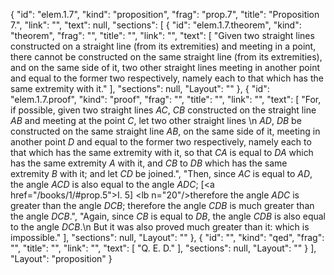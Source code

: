 {
  "id": "elem.1.7",
  "kind": "proposition",
  "frag": "prop.7",
  "title": "Proposition 7.",
  "link": "",
  "text": null,
  "sections": [
    {
      "id": "elem.1.7.theorem",
      "kind": "theorem",
      "frag": "",
      "title": "",
      "link": "",
      "text": [
        "Given two straight lines constructed on a straight line (from its extremities) and meeting in a point, there cannot be constructed on the same straight line (from its extremities), and on the same side of it, two other straight lines meeting in another point and equal to the former two respectively, namely each to that which has the same extremity with it."
      ],
      "sections": null,
      "Layout": ""
    },
    {
      "id": "elem.1.7.proof",
      "kind": "proof",
      "frag": "",
      "title": "",
      "link": "",
      "text": [
        "For, if possible, given two straight lines <var>AC</var>, <var>CB</var> constructed on the straight line <var>AB</var> and meeting at the point <var>C</var>, let two other straight lines \n        <var>AD</var>, <var>DB</var> be constructed on the same straight line <var>AB</var>, on the same side of it, meeting in another point <var>D</var> and equal to the former two respectively, namely each to that which has the same extremity with it, so that <var>CA</var> is equal to <var>DA</var> which has the same extremity <var>A</var> with it, and <var>CB</var> to <var>DB</var> which has the same extremity <var>B</var> with it; and let <var>CD</var> be joined.",
        "Then, since <var>AC</var> is equal to <var>AD</var>, the angle <var>ACD</var> is also equal to the angle <var>ADC</var>; [<a href=\"/books/1/#prop.5\">I. 5</a>] <lb n=\"20\"/>therefore the angle <var>ADC</var> is greater than the angle <var>DCB</var>; therefore the angle <var>CDB</var> is much greater than the angle <var>DCB</var>.",
        "Again, since <var>CB</var> is equal to <var>DB</var>, the angle <var>CDB</var> is also equal to the angle <var>DCB</var>.\n        But it was also proved much greater than it: which is impossible."
      ],
      "sections": null,
      "Layout": ""
    },
    {
      "id": "",
      "kind": "qed",
      "frag": "",
      "title": "",
      "link": "",
      "text": [
        "Q. E. D."
      ],
      "sections": null,
      "Layout": ""
    }
  ],
  "Layout": "proposition"
}
